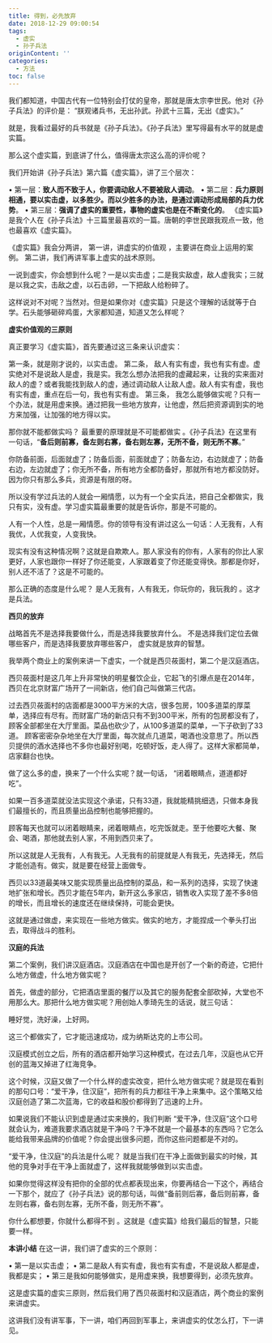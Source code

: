 ```yaml
---
title: 得到，必先放弃
date: 2018-12-29 09:00:54
tags:
  - 虚实
  - 孙子兵法
originContent: ''
categories:
  - 方法
toc: false
---
```

我们都知道，中国古代有一位特别会打仗的皇帝，那就是唐太宗李世民。他对《孙子兵法》的评价是：
“朕观诸兵书，无出孙武。孙武十三篇，无出《虚实》。”

就是，我看过最好的兵书就是《孙子兵法》。《孙子兵法》里写得最有水平的就是虚实篇。

那么这个虚实篇，到底讲了什么，值得唐太宗这么高的评价呢？

我们开始讲《孙子兵法》第六篇《虚实篇》，讲了三个层次：

• 第一层：**致人而不致于人，你要调动敌人不要被敌人调动**。
• 第二层：**兵力原则相通，要以实击虚，以多胜少。而以少胜多的办法，是通过调动形成局部的兵力优势**。
• 第三层：**强调了虚实的重要性，事物的虚实也是在不断变化的**。
<escape><!-- more --></escape>
《虚实篇》是我个人在《孙子兵法》十三篇里最喜欢的一篇。唐朝的李世民跟我观点一致，他也最喜欢《虚实篇》。

《虚实篇》我会分两讲， 第一讲，讲虚实的价值观 ，主要讲在商业上运用的案例。 第二讲，我们再讲军事上虚实的战术原则。 

一说到虚实，你会想到什么呢？一是以实击虚；二是我实敌虚，敌人虚我实；三就是以我之实，击敌之虚，以石击卵，一下把敌人给粉碎了。

这样说对不对呢？当然对。但是如果你对《虚实篇》只是这个理解的话就等于白学。石头能够砸碎鸡蛋，大家都知道，知道又怎么样呢？

**虚实价值观的三原则**

真正要学习《虚实篇》，首先要通过这三条来认识虚实：

第一条，就是刚才说的，以实击虚。
第二条， 敌人有实有虚，我也有实有虚。虚实绝对不是说敌人是虚，我是实。我怎么想办法把我的虚藏起来，让我的实来面对敌人的虚？或者我能找到敌人的虚，通过调动敌人让敌人虚。敌人有实有虚，我也有实有虚，重点在后一句，我也有实有虚。
第三条， 我怎么能够做实呢？只有一个办法，就是用虚来换。通过把我一些地方放弃，让他虚，然后把资源调到实的地方来加强，让加强的地方得以实。

那你就不能都做实吗？ 最重要的原理就是不可能都做实 。《孙子兵法》在这里有一句话，“**备后则前寡，备左则右寡，备右则左寡，无所不备，则无所不寡**。”

你防备前面，后面就虚了；防备后面，前面就虚了；防备左边，右边就虚了；防备右边，左边就虚了；你无所不备，所有地方全都防备好，那就所有地方都没防好。因为你只有那么多兵，资源是有限的呀。

所以没有学过兵法的人就会一厢情愿，以为有一个全实兵法，把自己全都做实，我只有实，没有虚。学习虚实篇最重要的就是告诉你，那是不可能的。

人有一个人性，总是一厢情愿。你的领导有没有讲过这么一句话：人无我有，人有我优，人优我变，人变我快。

现实有没有这种情况啊？这就是自欺欺人。那人家没有的你有，人家有的你比人家更好，人家也跟你一样好了你还能变，人家跟着变了你还能变得快。那都是你好，别人还不活了？这是不可能的。

那么正确的态度是什么呢？ 是人无我有，人有我无，你玩你的，我玩我的 。这才是兵法。

**西贝的放弃**

战略首先不是选择我要做什么，而是选择我要放弃什么。 不是选择我们定位去做哪些客户，而是选择我要放弃哪些客户， 虚实就是放弃的智慧。 

我举两个商业上的案例来讲一下虚实，一个就是西贝莜面村，第二个是汉庭酒店。

西贝莜面村是这几年上升非常快的明星餐饮企业，它起飞的引爆点是在2014年，西贝在北京财富广场开了一间新店，他们自己叫做第三代店。

过去西贝莜面村的店面都是3000平方米的大店，很多包房，100多道菜的厚菜单，选择应有尽有。而财富广场的新店只有不到300平米，所有的包房都没有了，顾客全部都坐在大厅里面。菜品也砍少了，从100多道菜的菜单，一下子砍到了33道。
顾客密密杂杂地坐在大厅里面，每次就点几道菜，喝酒也没意思了。所以西贝提供的酒水选择也不多你也最好别喝，吃顿好饭，走人得了。这样大家都简单，店家翻台也快。

做了这么多的虚，换来了一个什么实呢？就一句话， “闭着眼睛点，道道都好吃”。 

如果一百多道菜就没法实现这个承诺，只有33道，我就能精挑细选，只做本身我们最擅长的，而且质量出品控制也能够把握的。

顾客每天也就可以闭着眼睛来，闭着眼睛点，吃完饭就走。至于他要吃大餐、聚会、喝酒，那他就去别人家，不用到西贝来了。

所以这就是人无我有，人有我无。人无我有的前提就是人有我无，先选择无，然后才能创造有。做实，就是要在经营上面做专。

西贝以33道最美味又能实现质量出品控制的菜品，和一系列的选择，实现了快速地扩张和增长。西贝才能在5年内，新开这么多家店，销售收入实现了差不多8倍的增长，而且增长的速度还在继续保持，可能会更快。

这就是通过做虚，来实现在一些地方做实。做实的地方，才能捏成一个拳头打出去，取得战斗的胜利。

**汉庭的兵法**

第二个案例，我们讲汉庭酒店。汉庭酒店在中国也是开创了一个新的奇迹，它把什么地方做虚，什么地方做实呢？

首先，做虚的部分，它把酒店里面的餐厅以及其它的服务配套全部砍掉，大堂也不用那么大。那把什么地方做实呢？用创始人季琦先生的话说，就三句话：

睡好觉，洗好澡，上好网。

这三个都做实了，它才能迅速成功，成为纳斯达克的上市公司。

汉庭模式创立之后，所有的酒店都开始学习这种模式，在过去几年，汉庭也从它开创的蓝海又掉进了红海竞争。

这个时候，汉庭又做了一个什么样的虚实改变，把什么地方做实呢？就是现在看到的那句口号：“爱干净，住汉庭”，把所有的兵力都往干净上来集中。这个策略又给汉庭创造了第二次蓝海，它的收益和股价都得到了迅速的上升。

如果说我们不能认识到虚是通过实来换的，我们判断 “爱干净，住汉庭”这个口号就会认为，难道我要求酒店就是干净吗？干净不就是一个最基本的东西吗？它怎么能给我带来品牌的价值呢？你会提出很多问题，而你这些问题都是不对的。

“爱干净，住汉庭”的兵法是什么呢？ 就是当我们在干净上面做到最实的时候，其他的竞争对手在干净上面就虚了，这样我就能够做到以实击虚。 

如果你觉得这样没有把你的全部的优点都表现出来，你要再结合一下这个，再结合一下那个，就应了《孙子兵法》说的那句话，叫做“备前则后寡，备后则前寡，备左则右寡，备右则左寡，无所不备，则无所不寡”。

 你什么都想要，你就什么都得不到 。这就是《虚实篇》给我们最后的智慧，只能要一样。

**本讲小结**
在这一讲，我们讲了虚实的三个原则：

• 第一是以实击虚；
• 第二是敌人有实有虚，我也有实有虚，不是说敌人都是虚，我都是实；
• 第三是我如何能够做实，是用虚来换，我想要得到，必须先放弃。

这是虚实篇的虚实三原则，然后我们用了西贝莜面村和汉庭酒店，两个商业的案例来讲虚实。

这讲我们没有讲军事，下一讲，咱们再回到军事上，来讲虚实的仗怎么打，下一讲见。